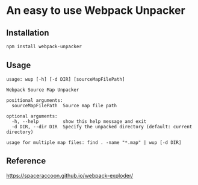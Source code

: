 # An easy to use Webpack Unpacker

## Installation

```bash
npm install webpack-unpacker
```

## Usage

```
usage: wup [-h] [-d DIR] [sourceMapFilePath]

Webpack Source Map Unpacker

positional arguments:
  sourceMapFilePath  Source map file path

optional arguments:
  -h, --help         show this help message and exit
  -d DIR, --dir DIR  Specify the unpacked directory (default: current directory)

usage for multiple map files: find . -name "*.map" | wup [-d DIR]
```

## Reference
https://spaceraccoon.github.io/webpack-exploder/